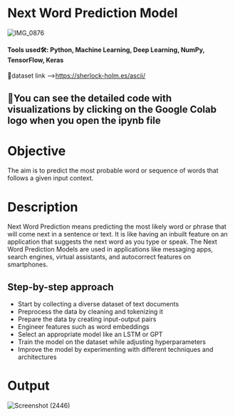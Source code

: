 # Next Word Prediction Model

![IMG_0876](https://github.com/SyedsProjectPortfolio45/Next-Word-Prediction-Model/assets/147240839/9d549a47-b85f-4b9c-b271-f2af562585d9)


#### Tools used🛠: Python, Machine Learning, Deep Learning, NumPy, TensorFlow, Keras
🔗dataset link -->https://sherlock-holm.es/ascii/

## 🚧You can see the detailed code with visualizations by clicking on the Google Colab logo when you open the ipynb file

# Objective
The aim is to predict the most probable word or sequence of words that follows a given input context.

# Description
Next Word Prediction means predicting the most likely word or phrase that will come next in a sentence or text. It is like having an inbuilt feature on an application that suggests the next word as you type or speak. The Next Word Prediction Models are used in applications like messaging apps, search engines, virtual assistants, and autocorrect features on smartphones.

## Step-by-step approach
- Start by collecting a diverse dataset of text documents
- Preprocess the data by cleaning and tokenizing it
- Prepare the data by creating input-output pairs
- Engineer features such as word embeddings
- Select an appropriate model like an LSTM or GPT 
- Train the model on the dataset while adjusting hyperparameters
- Improve the model by experimenting with different techniques and architectures

# Output
![Screenshot (2446)](https://github.com/SyedsProjectPortfolio45/Next-Word-Prediction-Model/assets/147240839/8b15c4ba-1ece-496b-81da-60083e8f3cd2)




